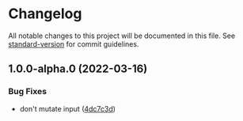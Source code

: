 # Changelog

All notable changes to this project will be documented in this file. See [standard-version](https://github.com/conventional-changelog/standard-version) for commit guidelines.

## 1.0.0-alpha.0 (2022-03-16)

### Bug Fixes

- don't mutate input ([4dc7c3d](https://github.com/digidem/mapeo-realm-indexer/commit/4dc7c3d336ccaf46b5ff0856e347fabe631a7e87))
